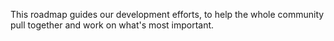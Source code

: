 <p>This roadmap guides our development efforts, to help the whole community pull together and work on what's most important.</p>